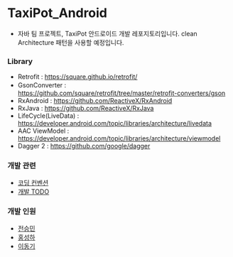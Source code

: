 # TaxiPot_Android
+ 자바 팀 프로젝트, TaxiPot 안드로이드 개발 레포지토리입니다.
clean Architecture 패턴을 사용할 예정입니다.

### Library

+ Retrofit : https://square.github.io/retrofit/
+ GsonConverter :　https://github.com/square/retrofit/tree/master/retrofit-converters/gson
+ RxAndroid : https://github.com/ReactiveX/RxAndroid
+ RxJava : https://github.com/ReactiveX/RxJava
+ LifeCycle(LiveData) : https://developer.android.com/topic/libraries/architecture/livedata
+ AAC ViewModel : https://developer.android.com/topic/libraries/architecture/viewmodel
+ Dagger 2 : https://github.com/google/dagger

### 개발 관련
+ [코딩 컨벤션](https://www.notion.so/taxipotandroid/Coding-Convenction-789092b693c14b8484163d4e5f2d8ef5)
+ [개발 TODO](https://www.notion.so/taxipotandroid/2e42606178b5464dafe8d7808b740708?v=eaea82c76b5740f1b9e948761e5aad2f)

### 개발 인원
+ [전승민](https://github.com/nwar-Jeon)
+ [홍성하](https://github.com/KRMKGOLD)
+ [이동기](https://github.com/donkyey)
